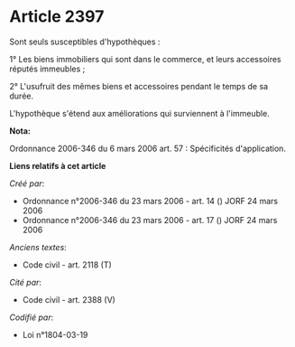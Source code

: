 # Article 2397

Sont seuls susceptibles d'hypothèques :

1° Les biens immobiliers qui sont dans le commerce, et leurs accessoires réputés immeubles ;

2° L'usufruit des mêmes biens et accessoires pendant le temps de sa durée.

L'hypothèque s'étend aux améliorations qui surviennent à l'immeuble.

**Nota:**

Ordonnance 2006-346 du 6 mars 2006 art. 57 : Spécificités d'application.

**Liens relatifs à cet article**

_Créé par_:

  - Ordonnance n°2006-346 du 23 mars 2006 - art. 14 () JORF 24 mars 2006
  - Ordonnance n°2006-346 du 23 mars 2006 - art. 17 () JORF 24 mars 2006

_Anciens textes_:

  - Code civil - art. 2118 (T)

_Cité par_:

  - Code civil - art. 2388 (V)

_Codifié par_:

  - Loi n°1804-03-19
